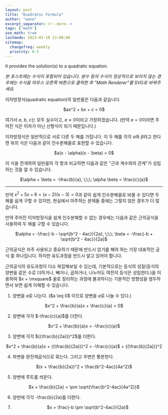 ```yaml
---
layout: post
title: "Quadratic Formula"
author: "wano"
excerpt_separator: <!--more-->
tags: ['math']
use_math: true
lastmode: 2023-03-19 13:00:00
sitemap:
  changefreq: weekly
  priority: 0.5
---
```


It provides the solution(s) to a quadratic equation.<!--more-->

*본 포스트에는 수식이 포함되어 있습니다. 분수 등의 수식이 정상적으로 보이지 않는 경우에는 수식을 마우스 오른쪽 버튼으로 클릭한 후 "Math Renderer"를 SVG로 바꿔주세요.*

이차방정식(quadratic equation)의 일반꼴은 다음과 같습니다.

<p style="text-align: center;">$ax^2 + bx + c = 0$</p>

여기서 $a$, $b$, $c$는 모두 실수이고, $a \neq 0$이라고 가정하겠습니다. (만약 $a = 0$이라면 주어진 식은 이차가 아닌 선형식이 되기 때문입니다.)

이차방정식은 일반적으로 서로 다른 두 해를 가집니다. 이 두 해를 각각 $\alpha$와 $\beta$라고 한다면 위의 식은 다음과 같이 인수분해꼴로 표현할 수 있습니다.

<p style="text-align: center;">$a(x - \alpha)(x - \beta) = 0$</p>

이 식을 전개하여 일반꼴의 각 항과 비교하면 다음과 같은 "근과 계수와의 관계"가 성립하는 것을 알 수 있습니다.

<p style="text-align: center;">$\alpha + \beta = -\frac{b}{a}, \;\;\; \alpha \beta = \frac{c}{a}$</p>

---

만약 $x^2 + 5x + 6 = (x-2)(x-3) = 0$과 같이 쉽게 인수분해꼴로 바꿀 수 있다면 두 해를 쉽게 구할 수 있지만, 현실에서 마주하는 문제들 중에는 그렇지 않은 경우가 더 많습니다.

만약 주어진 이차방정식을 쉽게 인수분해할 수 없는 경우에는 다음과 같은 근의공식을 사용하여 두 해를 구할 수 있습니다.

<p style="text-align: center;">$\alpha = -\frac{-b - \sqrt{b^2 - 4ac}}{2a}, \;\;\; \beta = -\frac{-b + \sqrt{b^2 - 4ac}}{2a}$</p>

근의공식은 자주 사용되고 중요하기 때문에 반드시 암기를 해야 하는 가장 대표적인 공식 중 하나입니다. 하지만 유도과정을 반드시 알고 있어야 합니다.

근의공식의 유도과정이 다소 복잡해보일 수 있는데, 기본적으로는 등식의 성질(등식의 양변을 같은 수로 더하거나, 빼거나, 곱하거나, 나누어도 여전히 등식은 성립한다.)을 이용하여 $x = \msquare$ 꼴로 정리하는 과정에 불과하다는 기본적인 방향성을 염두하면서 보면 쉽게 이해할 수 있습니다.

1) 양변을 $a$로 나눈다. ($a \eq 0$ 이므로 양변을 $a$로 나눌 수 있다.)
<p style="text-align: center;">$x^2 + \frac{b}{a}x + \frac{c}{a} = 0$</p>

2) 양변에 각각 $-\frac{c}{a}$를 더한다.
<p style="text-align: center;">$x^2 + \frac{b}{a}x = -\frac{c}{a}$</p>

3) 양변에 각각 ${(\frac{b}{2a})}^2$를 더한다.
<p style="text-align: center;">$x^2 + \frac{b}{a}x + {(\frac{b}{2a})}^2 = -\frac{c}{a}$ + {(\frac{b}{2a})}^2</p>

4) 좌변을 완전제곱식으로 묶는다. 그리고 우변은 통분한다.
<p style="text-align: center;">$(x + \frac{b}{2a})^2 = \frac{b^2-4ac}{4a^2}$</p>

5) 양변에 루트를 씌운다.
<p style="text-align: center;">$x + \frac{b}{2a} = \pm \sqrt{\frac{b^2-4ac}{4a^2}}$</p>

6) 양번에 각각 -\frac{b}{2a}를 더한다.
7) <p style="text-align: center;">$x = \frac{-b \pm \sqrt{b^2-4ac}}{2a}$</p>

